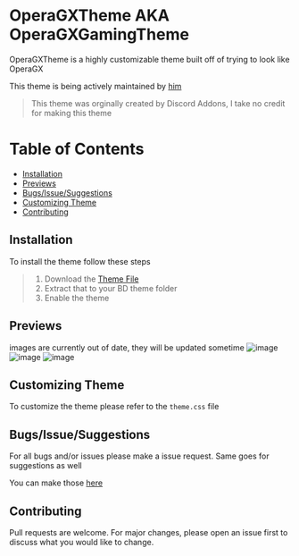 # OperaGXTheme AKA OperaGXGamingTheme

OperaGXTheme is a highly customizable theme built off of trying to look like OperaGX

This theme is being actively maintained by [him](https://github.com/L-Ratio)
> This theme was orginally created by Discord Addons, I take no credit for making this theme

# Table of Contents

* [Installation](#installation)
* [Previews](#previews)
* [Bugs/Issue/Suggestions](#bugs-issue-suggestions)
* [Customizing Theme](#Customizing-Theme)
* [Contributing](#contributing)

## Installation

 To install the theme follow these steps
>
>1. Download the [Theme File](https://raw.githubusercontent.com/L-Ratio/OperaGXTheme/main/release/OperaGX.theme.css)
>2. Extract that to your BD theme folder
>3. Enable the theme

## Previews
   images are currently out of date, they will be updated sometime
![image](https://i.imgur.com/7CxP3tL.png)
![image](https://i.imgur.com/PZzicXh.png)
![image](https://i.imgur.com/RPbGmnX.png)

## Customizing Theme

   To customize the theme please refer to the `theme.css` file

## Bugs/Issue/Suggestions

 For all bugs and/or issues please make a issue request. Same goes for suggestions as well

 You can make those [here](https://github.com/L-Ratio/OperaGXTheme/issues)

## Contributing

Pull requests are welcome. For major changes, please open an issue first to discuss what you would like to change.
